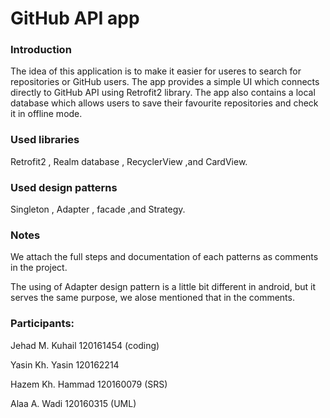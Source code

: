 # GitHub API app 

### Introduction
The idea of this application is to make it easier for useres to search for repositories or GitHub users.
The app provides a simple UI which connects directly to GitHub API using Retrofit2 library.
The app also contains a local database which allows users to save their favourite repositories and check it in offline mode.

### Used libraries
Retrofit2 , Realm database , RecyclerView ,and CardView.

### Used design patterns
Singleton , Adapter , facade ,and Strategy.

### Notes

We attach the full steps and documentation of each patterns as comments in the project.

The using of Adapter design pattern is a little bit different in android, but it serves the same purpose, we alose mentioned that in the comments.

### Participants:

Jehad M. Kuhail   120161454 (coding)

Yasin Kh. Yasin   120162214

Hazem Kh. Hammad  120160079 (SRS)

Alaa A. Wadi      120160315 (UML)
